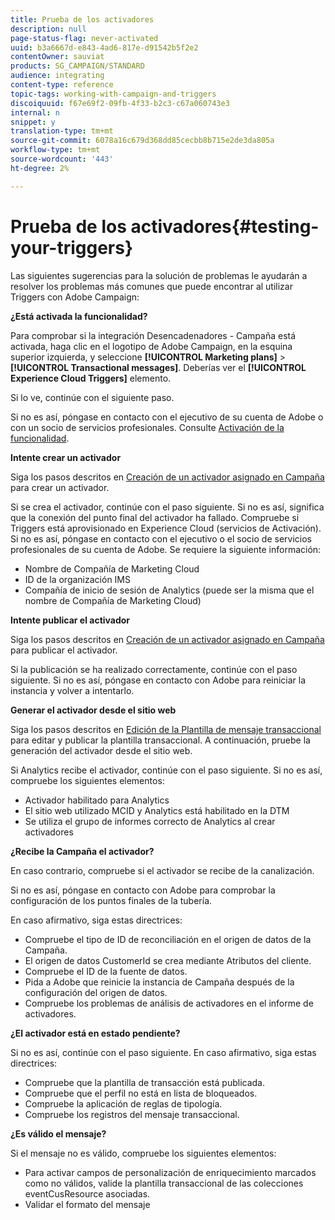 ```yaml
---
title: Prueba de los activadores
description: null
page-status-flag: never-activated
uuid: b3a6667d-e843-4ad6-817e-d91542b5f2e2
contentOwner: sauviat
products: SG_CAMPAIGN/STANDARD
audience: integrating
content-type: reference
topic-tags: working-with-campaign-and-triggers
discoiquuid: f67e69f2-09fb-4f33-b2c3-c67a060743e3
internal: n
snippet: y
translation-type: tm+mt
source-git-commit: 6078a16c679d368dd85cecbb8b715e2de3da805a
workflow-type: tm+mt
source-wordcount: '443'
ht-degree: 2%

---
```



# Prueba de los activadores{#testing-your-triggers}

Las siguientes sugerencias para la solución de problemas le ayudarán a resolver los problemas más comunes que puede encontrar al utilizar Triggers con Adobe Campaign:

**¿Está activada la funcionalidad?**

Para comprobar si la integración Desencadenadores - Campaña está activada, haga clic en el logotipo de Adobe Campaign, en la esquina superior izquierda, y seleccione **[!UICONTROL Marketing plans]** > **[!UICONTROL Transactional messages]**. Deberías ver el **[!UICONTROL Experience Cloud Triggers]** elemento.

Si lo ve, continúe con el siguiente paso.

Si no es así, póngase en contacto con el ejecutivo de su cuenta de Adobe o con un socio de servicios profesionales. Consulte [Activación de la funcionalidad](../../integrating/using/configuring-triggers-in-experience-cloud.md#activating-the-functionality).

**Intente crear un activador**

Siga los pasos descritos en [Creación de un activador asignado en Campaña](../../integrating/using/using-triggers-in-campaign.md#creating-a-mapped-trigger-in-campaign) para crear un activador.

Si se crea el activador, continúe con el paso siguiente. Si no es así, significa que la conexión del punto final del activador ha fallado. Compruebe si Triggers está aprovisionado en Experience Cloud (servicios de Activación). Si no es así, póngase en contacto con el ejecutivo o el socio de servicios profesionales de su cuenta de Adobe. Se requiere la siguiente información:

* Nombre de Compañía de Marketing Cloud
* ID de la organización IMS
* Compañía de inicio de sesión de Analytics (puede ser la misma que el nombre de Compañía de Marketing Cloud)

**Intente publicar el activador**

Siga los pasos descritos en [Creación de un activador asignado en Campaña](../../integrating/using/using-triggers-in-campaign.md#creating-a-mapped-trigger-in-campaign) para publicar el activador.

Si la publicación se ha realizado correctamente, continúe con el paso siguiente. Si no es así, póngase en contacto con Adobe para reiniciar la instancia y volver a intentarlo.

**Generar el activador desde el sitio web**

Siga los pasos descritos en [Edición de la Plantilla de mensaje transaccional](../../integrating/using/using-triggers-in-campaign.md#editing-the-transactional-message-template) para editar y publicar la plantilla transaccional. A continuación, pruebe la generación del activador desde el sitio web.

Si Analytics recibe el activador, continúe con el paso siguiente. Si no es así, compruebe los siguientes elementos:

* Activador habilitado para Analytics
* El sitio web utilizado MCID y Analytics está habilitado en la DTM
* Se utiliza el grupo de informes correcto de Analytics al crear activadores

**¿Recibe la Campaña el activador?**

En caso contrario, compruebe si el activador se recibe de la canalización.

Si no es así, póngase en contacto con Adobe para comprobar la configuración de los puntos finales de la tubería.

En caso afirmativo, siga estas directrices:

* Compruebe el tipo de ID de reconciliación en el origen de datos de la Campaña.
* El origen de datos CustomerId se crea mediante Atributos del cliente.
* Compruebe el ID de la fuente de datos.
* Pida a Adobe que reinicie la instancia de Campaña después de la configuración del origen de datos.
* Compruebe los problemas de análisis de activadores en el informe de activadores.

**¿El activador está en estado pendiente?**

Si no es así, continúe con el paso siguiente. En caso afirmativo, siga estas directrices:

* Compruebe que la plantilla de transacción está publicada.
* Compruebe que el perfil no está en lista de bloqueados.
* Compruebe la aplicación de reglas de tipología.
* Compruebe los registros del mensaje transaccional.

**¿Es válido el mensaje?**

Si el mensaje no es válido, compruebe los siguientes elementos:

* Para activar campos de personalización de enriquecimiento marcados como no válidos, valide la plantilla transaccional de las colecciones eventCusResource asociadas.
* Validar el formato del mensaje

